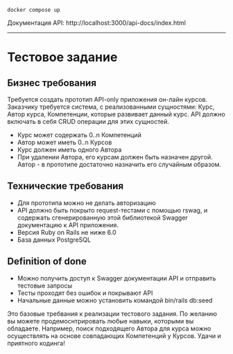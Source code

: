 `docker compose up`

Документация API: http://localhost:3000/api-docs/index.html

---

# Тестовое задание

## Бизнес требования
Требуется создать прототип API-only приложения он-лайн курсов. Заказчику требуется система, с реализованными сущностями: Курс, Автор курса, Компетенции, которые развивает данный курс. API должно включать в себя CRUD операции для этих сущностей.
* Курс может содержать 0..n Компетенций
* Автор может иметь 0..n Курсов
* Курс должен иметь одного Автора
* При удалении Автора, его курсам должен быть назначен другой. Автор - в прототипе достаточно назначить его случайным образом.

## Технические требования
* Для прототипа можно не делать авторизацию
* API должно быть покрыто request-тестами с помощью rswag, и содержать сгенерированную этой библиотекой Swagger документацию к API приложения.
* Версия Ruby on Rails не ниже 6.0
* База данных PostgreSQL

## Definition of done
* Можно получить доступ к Swagger документации API и отправить тестовые запросы
* Тесты проходят без ошибок и покрывают API
* Начальные данные можно установить командой bin/rails db:seed

Это базовые требвания к реализации тестового задания. По желанию вы можете продемоснтрировать любые навыки, которыми вы обладаете. Например, поиск подходящего Автора для курса можно осуществлять на основе совпадающих Компетенций у Курсов.
Удачи и приятного кодинга!